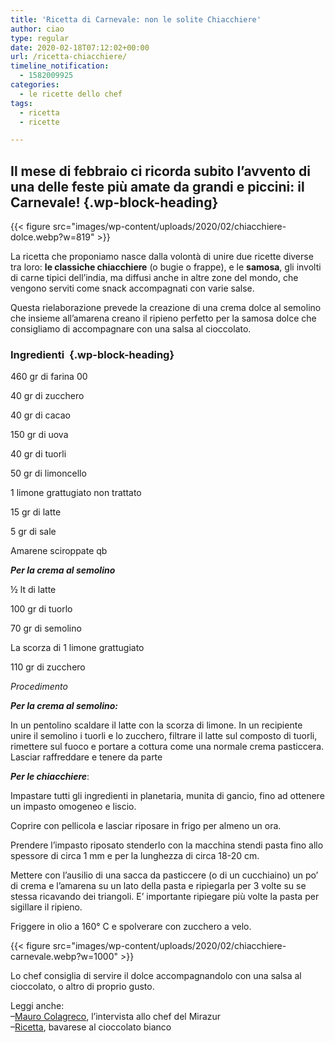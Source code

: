 ```yaml
---
title: 'Ricetta di Carnevale: non le solite Chiacchiere'
author: ciao
type: regular
date: 2020-02-18T07:12:02+00:00
url: /ricetta-chiacchiere/
timeline_notification:
  - 1582009925
categories:
  - le ricette dello chef
tags:
  - ricetta
  - ricette

---
```

## Il mese di febbraio ci ricorda subito l’avvento di una delle feste più amate da grandi e piccini: il Carnevale! {.wp-block-heading}


{{< figure src="images/wp-content/uploads/2020/02/chiacchiere-dolce.webp?w=819" >}}


La ricetta che proponiamo nasce dalla volontà di unire due ricette diverse tra loro: **le classiche chiacchiere** (o bugie o frappe), e le **samosa**, gli involti di carne tipici dell’india, ma diffusi anche in altre zone del mondo, che vengono serviti come snack accompagnati con varie salse.

Questa rielaborazione prevede la creazione di una crema dolce al semolino che insieme all’amarena creano il ripieno perfetto per la samosa dolce che consigliamo di accompagnare con una salsa al cioccolato.

### Ingredienti&nbsp; {.wp-block-heading}

460 gr di farina 00

40 gr di zucchero&nbsp;

40 gr di cacao

150 gr di uova&nbsp;

40 gr di tuorli&nbsp;

50 gr di limoncello

1 limone grattugiato non trattato&nbsp;

15 gr di latte&nbsp;

5 gr di sale&nbsp;

Amarene sciroppate qb

**_Per la crema al semolino_**

½ lt di latte

100 gr di tuorlo

70 gr di semolino

La scorza di 1 limone grattugiato

110 gr di zucchero

_Procedimento_&nbsp;

_**Per la crema al semolino:**_

In un pentolino scaldare il latte con la scorza di limone. In un recipiente unire il semolino i tuorli e lo zucchero, filtrare il latte sul composto di tuorli, rimettere sul fuoco e portare a cottura come una normale crema pasticcera. Lasciar raffreddare e tenere da parte

**_Per le chiacchiere_**:

Impastare tutti gli ingredienti in planetaria, munita di gancio, fino ad ottenere un impasto omogeneo e liscio.

Coprire con pellicola e lasciar riposare in frigo per almeno un ora.

Prendere l&#8217;impasto riposato stenderlo con la macchina stendi pasta fino allo spessore di circa 1 mm e per la lunghezza di circa 18-20 cm.

Mettere con l’ausilio di una sacca da pasticcere (o di un cucchiaino) un po’ di crema e l’amarena su un lato della pasta e ripiegarla per 3 volte su se stessa ricavando dei triangoli. E’ importante ripiegare più volte la pasta per sigillare il ripieno.

Friggere in olio a 160° C e spolverare con zucchero a velo.


{{< figure src="images/wp-content/uploads/2020/02/chiacchiere-carnevale.webp?w=1000" >}}


Lo chef consiglia di servire il dolce accompagnandolo con una salsa al cioccolato, o altro di proprio gusto.

Leggi anche:  
&#8211;<a rel="noreferrer noopener" aria-label="Mauro Colagreco (apre in una nuova scheda)" href="https://aleepepe.com/2020/02/09/mauro-colagreco-mirazur-intervista/" target="_blank">Mauro Colagreco</a>, l&#8217;intervista allo chef del Mirazur  
&#8211;<a rel="noreferrer noopener" aria-label="Ricetta (apre in una nuova scheda)" href="https://aleepepe.com/2020/02/13/dolce-san-valentino/" target="_blank">Ricetta</a>, bavarese al cioccolato bianco